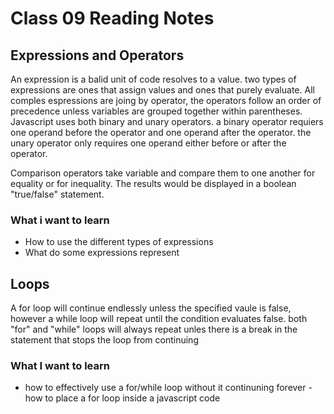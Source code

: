 # Class 09 Reading Notes


## Expressions and Operators
An expression is a balid unit of code resolves to a value. two types of expressions are ones that assign values and ones that purely evaluate. All comples espressions are joing by operator, the operators follow an order of precedence unless variables are grouped together within parentheses. Javascript uses both binary and unary operators. a binary operator requiers one operand before the operator and one operand after the operator. the unary operator only requires one operand either before or after the operator.

Comparison operators take variable and compare them to one another for equality or for inequality. The results would be displayed in a boolean "true/false" statement.

### What i want to learn
-  How to use the different types of expressions 
- What do some expressions represent 
## Loops

A for loop will continue endlessly unless the specified vaule is false, however a while loop will repeat until the condition evaluates false. both "for" and "while" loops will always repeat unles there is a break in the statement that stops the loop from continuing 

### What I want to learn
- how to effectively use a for/while loop without it continuning forever
-how to place a for loop inside a javascript code 